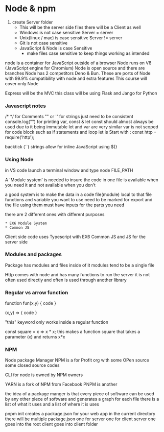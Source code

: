 # Node & npm
1. create Server folder
    * This will be the server side files there will be a Client as well
    * Windows is not case sensitive Server = server
    * Unix(linux / mac) is case sensitive Server != server
    * Git is not case sensitive 
    * JavaScript & Node is case Sensitive
        * make files case sensitive to keep things working as intended

node is a container for JavaScript outside of a browser
Node runs on V8 (JavaScript engine for Chromium)
Node is open source and there are branches
    Node has 2 competitors Deno & Bun. These are ports of Node with 99.9% compatibility with node and extra features
    This course will cover only Node

Express will be the MVC this class will be using
Flask and Jango for Python

### Javascript notes
/* */ for Comments
"" or '' for strings just need to be consistent 
console.log("") for printing
var, const & let
    const should almost always be used due to it being immutable
    let and var are very similar 
        var is not scoped for code block such as if statements and loop
        let is 
Start with :
    const http = require('http');

backtick (``) strings allow for inline JavaScript using ${} 
### Using Node
in VS code launch a terminal window and type
    node FILE_PATH

A 'Module system' is needed to insure the code in one file is available when you need it and not available when you don't

a good system is to make the data in a code file(module) local to that file
functions and variable you want to use need to be marked for export and the file using them must have inputs for the parts you need

there are 2 different ones with different purposes 
    
    * EX6 Module System 
    * Common JS

Client side code uses Typescript with EX6
Common JS and JS for the server side

### Modules and packages

Package has modules and files inside of it 
modules tend to be a single file

Http comes with node and has many functions to run the server
it is not often used directly and often is used through another library
### Regular vs arrow function
function fun(x,y) {
    code
}

(x,y) => {
    code
}

"this" keyword only works inside a regular function

const square = x => x * x;
this makes a function square that takes a parameter (x) and returns x*x 

### NPM
Node package Manager 
NPM is a for Profit org with some OPen source some closed source codes

CLI for node is owned by NPM owners 

YARN is a fork of NPM from Facebook
PNPM is another

the idea of a package manger is that every piece of software can be used by any other piece of software and generates a graph 
for each file there is a list of what it uses and a list of where it is uses 

pnpm init creates a package.json for your web app in the current directory
there will be multiple package.json one for server one for client
    server one goes into the root
    client goes into client folder
